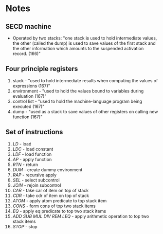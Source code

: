 # Notes

##  SECD machine

* Operated by two stacks: "one stack is used to hold intermediate values, the other (called the dump) is used to save values of the first stack and the other information which amounts to the suspended activation record. (166)"

## Four principle registers

1. stack - "used to hold intermediate results when computing the values of expressions (167)"
2. environment - "used to hold the values bound to variables during evaluation (167)"
3. control list - "used to hold the machine-language program being executed (167)"
4. dump - "used as a stack to save values of other registers on calling new function (167)"

## Set of instructions

1. *LD* - load
2. *LDC* - load constant
3. *LDF* - load function
4. *AP* - apply function
5. *RTN* - return
6. *DUM* - create dummy environment
7. *RAP* - recursive apply
8. *SEL* - select subcontrol
9. *JOIN* - rejoin subcontrol
10. *CAR* - take car of item on top of stack
11. *CDR* - take cdr of item on top of stack
12. *ATOM* - apply atom predicate to top stack item
13. *CONS* - form cons of top two stack items
14. *EQ* - apply eq predicate to top two stack items
15. *ADD* *SUB* *MUL* *DIV* *REM* *LEQ* - apply arithmetic operation to top two stack items
16. *STOP* - stop
